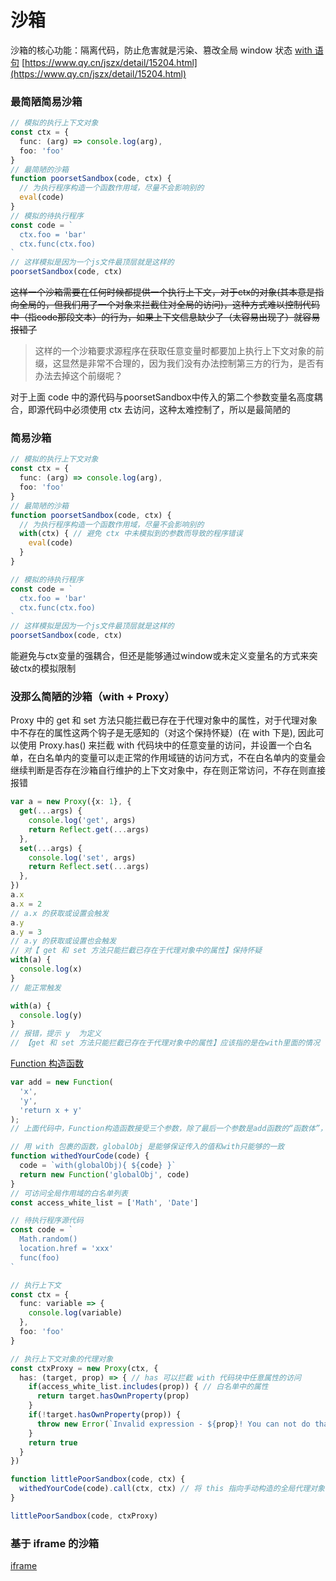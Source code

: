 # 沙箱
沙箱的核心功能：隔离代码，防止危害就是污染、篡改全局 window 状态
[with 语句](https://wangdoc.com/javascript/types/object#with-%E8%AF%AD%E5%8F%A5)
[https://www.qy.cn/jszx/detail/15204.html](https://www.qy.cn/jszx/detail/15204.html)

### 最简陋简易沙箱
```typescript
// 模拟的执行上下文对象
const ctx = {
  func: (arg) => console.log(arg),
  foo: 'foo'
}
// 最简陋的沙箱
function poorsetSandbox(code, ctx) {
  // 为执行程序构造一个函数作用域，尽量不会影响别的
  eval(code)
}
// 模拟的待执行程序
const code = `
  ctx.foo = 'bar'
  ctx.func(ctx.foo)
`
// 这样模拟是因为一个js文件最顶层就是这样的
poorsetSandbox(code, ctx)
```
~~这样一个沙箱需要在任何时候都提供一个执行上下文，对于ctx的对象(其本意是指向全局的，但我们用了一个对象来拦截住对全局的访问)，这种方式难以控制代码中（指code那段文本）的行为，如果上下文信息缺少了（太容易出现了）就容易报错了~~

> 这样的一个沙箱要求源程序在获取任意变量时都要加上执行上下文对象的前缀，这显然是非常不合理的，因为我们没有办法控制第三方的行为，是否有办法去掉这个前缀呢？

对于上面 code 中的源代码与poorsetSandbox中传入的第二个参数变量名高度耦合，即源代码中必须使用 ctx 去访问，这种太难控制了，所以是最简陋的

### 简易沙箱

``` typescript
// 模拟的执行上下文对象
const ctx = {
  func: (arg) => console.log(arg),
  foo: 'foo'
}
// 最简陋的沙箱
function poorsetSandbox(code, ctx) {
  // 为执行程序构造一个函数作用域，尽量不会影响别的
  with(ctx) { // 避免 ctx 中未模拟到的参数而导致的程序错误
    eval(code)
  }
}

// 模拟的待执行程序
const code = `
  ctx.foo = 'bar'
  ctx.func(ctx.foo)
`
// 这样模拟是因为一个js文件最顶层就是这样的
poorsetSandbox(code, ctx)
```

能避免与ctx变量的强耦合，但还是能够通过window或未定义变量名的方式来突破ctx的模拟限制

### 没那么简陋的沙箱（with + Proxy）

Proxy 中的 get 和 set 方法只能拦截已存在于代理对象中的属性，对于代理对象中不存在的属性这两个钩子是无感知的（对这个保持怀疑）(在 with 下是), 因此可以使用 Proxy.has() 来拦截 with 代码块中的任意变量的访问，并设置一个白名单，在白名单内的变量可以走正常的作用域链的访问方式，不在白名单内的变量会继续判断是否存在沙箱自行维护的上下文对象中，存在则正常访问，不存在则直接报错

```typescript
var a = new Proxy({x: 1}, {
  get(...args) {
    console.log('get', args)
    return Reflect.get(...args)
  },
  set(...args) {
    console.log('set', args)
    return Reflect.set(...args)
  },
})
a.x 
a.x = 2
// a.x 的获取或设置会触发
a.y
a.y = 3
// a.y 的获取或设置也会触发
// 对【 get 和 set 方法只能拦截已存在于代理对象中的属性】保持怀疑
with(a) {
  console.log(x)
}
// 能正常触发

with(a) {
  console.log(y)
}
// 报错，提示 y  为定义
// 【get 和 set 方法只能拦截已存在于代理对象中的属性】应该指的是在with里面的情况
```

[Function 构造函数](https://wangdoc.com/javascript/types/function)
```typescript
var add = new Function(
  'x',
  'y',
  'return x + y'
);
// 上面代码中，Function构造函数接受三个参数，除了最后一个参数是add函数的“函数体”，其他参数都是add函数的参数
```

```typescript
// 用 with 包裹的函数，globalObj 是能够保证传入的值和with只能够的一致
function withedYourCode(code) {
  code = `with(globalObj){ ${code} }`
  return new Function('globalObj', code)
}
// 可访问全局作用域的白名单列表
const access_white_list = ['Math', 'Date']

// 待执行程序源代码
const code = `
  Math.random()
  location.href = 'xxx'
  func(foo)
`

// 执行上下文
const ctx = {
  func: variable => {
    console.log(variable)
  },
  foo: 'foo'
}

// 执行上下文对象的代理对象
const ctxProxy = new Proxy(ctx, {
  has: (target, prop) => { // has 可以拦截 with 代码块中任意属性的访问
    if(access_white_list.includes(prop)) { // 白名单中的属性
      return target.hasOwnProperty(prop)
    }
    if(!target.hasOwnProperty(prop)) {
      throw new Error(`Invalid expression - ${prop}! You can not do that`)
    }
    return true
  }
})

function littlePoorSandbox(code, ctx) {
  withedYourCode(code).call(ctx, ctx) // 将 this 指向手动构造的全局代理对象中
}

littlePoorSandbox(code, ctxProxy)
```

### 基于 iframe 的沙箱
[iframe](https://wangdoc.com/html/iframe)